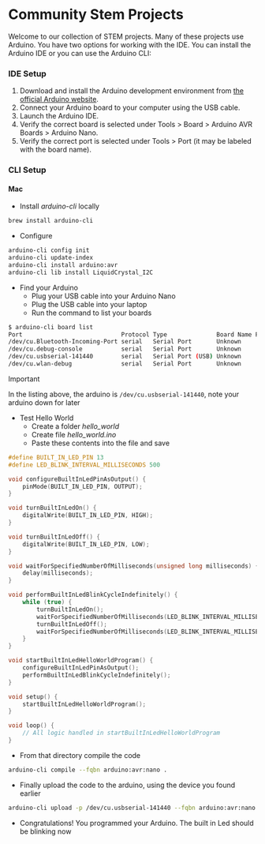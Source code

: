 # Community Stem Projects

Welcome to our collection of STEM projects. Many of these projects use Arduino. You have two options for working with the IDE. You can install the Arduino IDE or you can use the Arduino CLI:

### IDE Setup
1. Download and install the Arduino development environment from [the official Arduino website](https://www.arduino.cc/en/software/).
2. Connect your Arduino board to your computer using the USB cable.
3. Launch the Arduino IDE.
4. Verify the correct board is selected under Tools > Board > Arduino AVR Boards > Arduino Nano.
5. Verify the correct port is selected under Tools > Port (it may be labeled with the board name).

### CLI Setup

#### Mac
- Install _arduino-cli_ locally
```bash
brew install arduino-cli
```
- Configure
```bash
arduino-cli config init
arduino-cli update-index
arduino-cli install arduino:avr
arduino-cli lib install LiquidCrystal_I2C
```
- Find your Arduino
  - Plug your USB cable into your Arduino Nano
  - Plug the USB cable into your laptop
  - Run the command to list your boards
    
```bash
$ arduino-cli board list
Port                            Protocol Type              Board Name FQBN Core
/dev/cu.Bluetooth-Incoming-Port serial   Serial Port       Unknown
/dev/cu.debug-console           serial   Serial Port       Unknown
/dev/cu.usbserial-141440        serial   Serial Port (USB) Unknown
/dev/cu.wlan-debug              serial   Serial Port       Unknown
```

>[!important]
>In the listing above, the arduino is `/dev/cu.usbserial-141440`, note your arduino down for later

- Test Hello World
  - Create a folder _hello_world_
  - Create file _hello_world.ino_
  - Paste these contents into the file and save
```c
#define BUILT_IN_LED_PIN 13
#define LED_BLINK_INTERVAL_MILLISECONDS 500

void configureBuiltInLedPinAsOutput() {
    pinMode(BUILT_IN_LED_PIN, OUTPUT);
}

void turnBuiltInLedOn() {
    digitalWrite(BUILT_IN_LED_PIN, HIGH);
}

void turnBuiltInLedOff() {
    digitalWrite(BUILT_IN_LED_PIN, LOW);
}

void waitForSpecifiedNumberOfMilliseconds(unsigned long milliseconds) {
    delay(milliseconds);
}

void performBuiltInLedBlinkCycleIndefinitely() {
    while (true) {
        turnBuiltInLedOn();
        waitForSpecifiedNumberOfMilliseconds(LED_BLINK_INTERVAL_MILLISECONDS);
        turnBuiltInLedOff();
        waitForSpecifiedNumberOfMilliseconds(LED_BLINK_INTERVAL_MILLISECONDS);
    }
}

void startBuiltInLedHelloWorldProgram() {
    configureBuiltInLedPinAsOutput();
    performBuiltInLedBlinkCycleIndefinitely();
}

void setup() {
    startBuiltInLedHelloWorldProgram();
}

void loop() {
    // All logic handled in startBuiltInLedHelloWorldProgram
}

```
  - From that directory compile the code 
```bash
arduino-cli compile --fqbn arduino:avr:nano .
```

  - Finally upload the code to the arduino, using the device you found earlier
```bash
arduino-cli upload -p /dev/cu.usbserial-141440 --fqbn arduino:avr:nano .
```
- Congratulations!  You programmed your Arduino.  The built in Led should be blinking now
